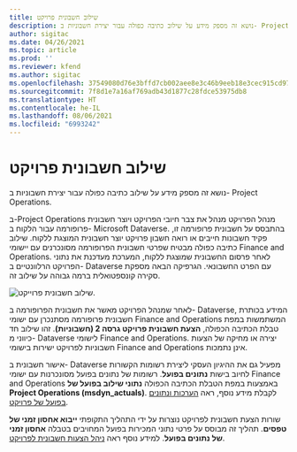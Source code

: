 ```yaml
---
title: שילוב חשבונית פרויקט
description: נושא זה מספק מידע על שילוב כתיבה כפולה עבור יצירת חשבוניות ב- Project Operations.
author: sigitac
ms.date: 04/26/2021
ms.topic: article
ms.prod: ''
ms.reviewer: kfend
ms.author: sigitac
ms.openlocfilehash: 37549080d76e3bffd7cb002aee8e3c46b9eeb18e3cec915cd971881b69747534
ms.sourcegitcommit: 7f8d1e7a16af769adb43d1877c28fdce53975db8
ms.translationtype: HT
ms.contentlocale: he-IL
ms.lasthandoff: 08/06/2021
ms.locfileid: "6993242"
---
```

# <a name="project-invoice-integration"></a>שילוב חשבונית פרויקט

נושא זה מספק מידע על שילוב כתיבה כפולה עבור יצירת חשבוניות ב- Project Operations.

ב-Project Operations מנהל הפרויקט מנהל את צבר חיובי הפרויקט ויוצר חשבונית פרופורמה עבור הלקוח ב- Microsoft Dataverse. בהתבסס על חשבונית פרופורמה זו, פקיד חשבונות חייבים או רואה חשבון פרויקט יוצר חשבונית המוצגת ללקוח. שילוב כתיבה כפולה מבטיח שפרטי חשבונית הפרופורמה מסונכרנים עם יישומי Finance and Operations. לאחר פרסום החשבונית שמוצגת ללקוח, המערכת מעדכנת את נתוני הפרויקט הרלוונטיים ב- Dataverse עם הפרט החשבונאי. הגרפיקה הבאה מספקת סקירה קונספטואלית ברמה גבוהה על שילוב זה.

   ![שילוב חשבונית פרוייקט.](./media/DW5Invoicing.png)

לאחר שמנהל הפרויקט מאשר את חשבונית הפרופורמה ב- Dataverse, המידע בכותרת חשבונית פרופורמה מסתנכרן עם ישומי Finance and Operations המשתמשות במפת טבלת הכתיבה הכפולה, **הצעת חשבונית פרויקט גרסה 2 (חשבוניות)**. זהו שילוב חד כיווני מ- Dataverse לישומי Finance and Operations. יצירה או מחיקה של הצעות חשבוניות לפרויקט ישירות בישומי Finance and Operations אינן נתמכות.

אישור חשבונית ב- Dataverse מפעיל גם את ההיגיון העסקי ליצירת רשומות הקשורות לחיוב בישות **נתונים בפועל**. רשומות של נתונים בפועל מסונכרנות עם ישומי Finance and Operations באמצעות במפת הטבלת הכתיבה הכפולה **נתוני שילוב בפועל של Project Operations ‏(msdyn\_actuals)**. לקבלת מידע נוסף, ראה [הערכות ונתונים בפועל של פרויקט](resource-dual-write-estimates-actuals.md). 

שורות הצעת חשבונית לפרויקט נוצרות על ידי התהליך התקופתי **ייבוא אחסון זמני של טפסים**. תהליך זה מבוסס על פרטי נתוני המכירות בפועל המחויבים בטבלה **אחסון זמני של נתונים בפועל**. למידע נוסף ראה [ניהל הצעות חשבונית לפרויקט](../invoicing/format-update-project-invoice-proposals.md#create-project-invoice-proposals). 
